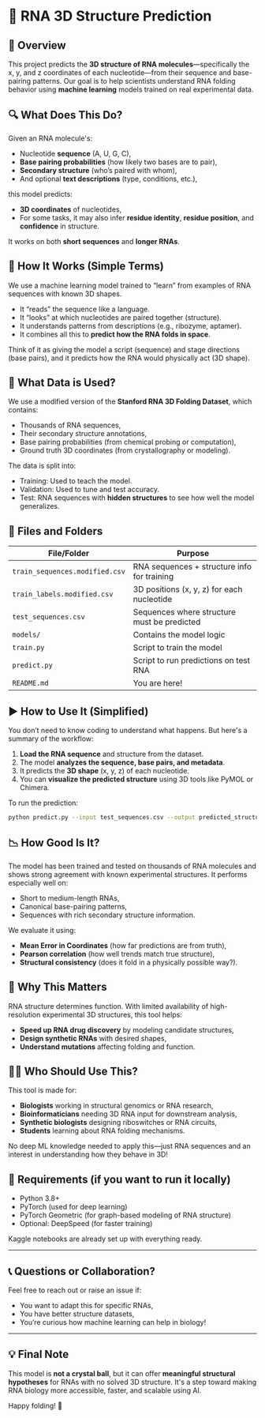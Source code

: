 # 🧬 RNA 3D Structure Prediction

## 📌 Overview

This project predicts the **3D structure of RNA molecules**—specifically the x, y, and z coordinates of each nucleotide—from their sequence and base-pairing patterns. Our goal is to help scientists understand RNA folding behavior using **machine learning** models trained on real experimental data.

## 🔍 What Does This Do?

Given an RNA molecule's:
- Nucleotide **sequence** (A, U, G, C),
- **Base pairing probabilities** (how likely two bases are to pair),
- **Secondary structure** (who’s paired with whom),
- And optional **text descriptions** (type, conditions, etc.),

this model predicts:
- **3D coordinates** of nucleotides,
- For some tasks, it may also infer **residue identity**, **residue position**, and **confidence** in structure.

It works on both **short sequences** and **longer RNAs**.

## 🧠 How It Works (Simple Terms)

We use a machine learning model trained to “learn” from examples of RNA sequences with known 3D shapes.

- It “reads” the sequence like a language.
- It “looks” at which nucleotides are paired together (structure).
- It understands patterns from descriptions (e.g., ribozyme, aptamer).
- It combines all this to **predict how the RNA folds in space**.

Think of it as giving the model a script (sequence) and stage directions (base pairs), and it predicts how the RNA would physically act (3D shape).

## 🧪 What Data is Used?

We use a modified version of the **Stanford RNA 3D Folding Dataset**, which contains:
- Thousands of RNA sequences,
- Their secondary structure annotations,
- Base pairing probabilities (from chemical probing or computation),
- Ground truth 3D coordinates (from crystallography or modeling).

The data is split into:
- Training: Used to teach the model.
- Validation: Used to tune and test accuracy.
- Test: RNA sequences with **hidden structures** to see how well the model generalizes.

## 📁 Files and Folders

| File/Folder | Purpose |
|-------------|---------|
| `train_sequences.modified.csv` | RNA sequences + structure info for training |
| `train_labels.modified.csv`    | 3D positions (x, y, z) for each nucleotide |
| `test_sequences.csv`           | Sequences where structure must be predicted |
| `models/`                      | Contains the model logic |
| `train.py`                     | Script to train the model |
| `predict.py`                   | Script to run predictions on test RNA |
| `README.md`                    | You are here! |

## ▶️ How to Use It (Simplified)

You don’t need to know coding to understand what happens. But here's a summary of the workflow:

1. **Load the RNA sequence** and structure from the dataset.
2. The model **analyzes the sequence, base pairs, and metadata**.
3. It predicts the **3D shape** (x, y, z) of each nucleotide.
4. You can **visualize the predicted structure** using 3D tools like PyMOL or Chimera.

To run the prediction:
```bash
python predict.py --input test_sequences.csv --output predicted_structures.csv
````

## 📉 How Good Is It?

The model has been trained and tested on thousands of RNA molecules and shows strong agreement with known experimental structures. It performs especially well on:

* Short to medium-length RNAs,
* Canonical base-pairing patterns,
* Sequences with rich secondary structure information.

We evaluate it using:

* **Mean Error in Coordinates** (how far predictions are from truth),
* **Pearson correlation** (how well trends match true structure),
* **Structural consistency** (does it fold in a physically possible way?).

## 🔬 Why This Matters

RNA structure determines function. With limited availability of high-resolution experimental 3D structures, this tool helps:

* **Speed up RNA drug discovery** by modeling candidate structures,
* **Design synthetic RNAs** with desired shapes,
* **Understand mutations** affecting folding and function.

## 👩‍🔬 Who Should Use This?

This tool is made for:

* **Biologists** working in structural genomics or RNA research,
* **Bioinformaticians** needing 3D RNA input for downstream analysis,
* **Synthetic biologists** designing riboswitches or RNA circuits,
* **Students** learning about RNA folding mechanisms.

No deep ML knowledge needed to apply this—just RNA sequences and an interest in understanding how they behave in 3D!

## 🧰 Requirements (if you want to run it locally)

* Python 3.8+
* PyTorch (used for deep learning)
* PyTorch Geometric (for graph-based modeling of RNA structure)
* Optional: DeepSpeed (for faster training)

Kaggle notebooks are already set up with everything ready.

---

## 📞 Questions or Collaboration?

Feel free to reach out or raise an issue if:

* You want to adapt this for specific RNAs,
* You have better structure datasets,
* You’re curious how machine learning can help in biology!

---

## 💡 Final Note

This model is **not a crystal ball**, but it can offer **meaningful structural hypotheses** for RNAs with no solved 3D structure. It's a step toward making RNA biology more accessible, faster, and scalable using AI.

Happy folding! 🧬
